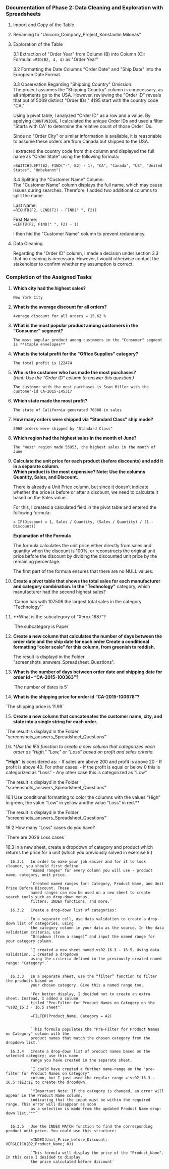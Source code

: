 ### Documentation of Phase 2: Data Cleaning and Exploration with Spreadsheets  

1. Import and Copy of the Table  

2. Renaming to "Unicorn_Company_Project_Konstantin Milonas"  

3. Exploration of the Table  

   3.1 Extraction of "Order Year" from Column (B) into Column (C):  
   Formula: `=MID(B2, 4, 4)` as "Order Year"  

   3.2 Formatting the Date Columns "Order Date" and "Ship Date" into the European Date Format.  

   3.3 Observation Regarding "Shipping Country" Omission:  
   The project assumes the "Shipping Country" column is unnecessary, as all shipments go to the USA. However, reviewing the "Order ID" reveals that out of 5009 distinct "Order IDs," 4195 start with the country code "CA."  

   Using a pivot table, I analyzed "Order ID" as a row and a value. By applying `COUNTUNIQUE`, I calculated the unique Order IDs and used a filter "Starts with CA" to determine the relative count of those Order IDs.  

   Since no "Order City" or similar information is available, it is reasonable to assume these orders are from Canada but shipped to the USA.  

   I extracted the country code from this column and displayed the full name as "Order State" using the following formula:  

   `=SWITCH(LEFT(B2, FIND("-", B2) - 1), "CA", "Canada", "US", "United States", "Unbekannt")`  

   3.4 Splitting the "Customer Name" Column:  
   The "Customer Name" column displays the full name, which may cause issues during searches. Therefore, I added two additional columns to split the name:  

   Last Name:  
   `=RIGHTB(F2, LENB(F2) - FIND(" ", F2))`  

   First Name:  
   `=LEFTB(F2, FIND(" ", F2) - 1)`  

   I then hid the "Customer Name" column to prevent redundancy.  

5. Data Cleaning  

   Regarding the "Order ID" column, I made a decision under section 3.3 that no cleaning is necessary. However, I would otherwise contact the stakeholder to confirm whether my assumption is correct.  

### Completion of the Assigned Tasks  

1. **Which city had the highest sales?**

   `New York City`

2. **What is the average discount for all orders?**

   `Average discount for all orders = 15.62 %`

3. **What is the most popular product among customers in the "Consumer" segment?**

   `The most popular product among customers in the "Consumer" segment is **staple envelopes**`

4. **What is the total profit for the "Office Supplies" category?**

   `The total profit is 122474`

5. **Who is the customer who has made the most purchases?**  
   *(Hint: Use the “Order ID” column to answer this question.)*

   `The customer with the most purchases is Sean Miller with the customer-id CA-2015-145317`

6. **Which state made the most profit?**

   `The state of California generated 76368 in sales`

7. **How many orders were shipped via "Standard Class" ship mode?**

   `5968 orders were shipped by "Standard Class"`

8. **Which region had the highest sales in the month of June?**

   `The "West" region made 55953, the highest sales in the month of June`

9. **Calculate the unit price for each product (before discounts) and add it in a separate column.  
   Which product is the most expensive? Note: Use the columns Quantity, Sales, and Discount.**  

   There is already a Unit Price column, but since it doesn’t indicate whether the price is before or after a discount, we need to calculate it based on the Sales value.  

   For this, I created a calculated field in the pivot table and entered the following formula:  

   `= IF(Discount = 1, Sales / Quantity, (Sales / Quantity) / (1 - Discount))`  

   **Explanation of the Formula**  

   The formula calculates the unit price either directly from sales and quantity when the discount is 100%, or reconstructs the original unit price before the discount by dividing the discounted unit price by the remaining percentage.  

   The first part of the formula ensures that there are no NULL values.  

10. **Create a pivot table that shows the total sales for each manufacturer and category combination. In the
      "Technology"** category, which manufacturer had the second highest sales?

      `Canon has with 107506 the largest total sales in the category "Technology"´ 	

11. **What is the subcategory of “Xerox 1887”?

      `The subcategory is Paper´

12. **Create a new column that calculates the number of days between the order date and the ship date for each order
      Create a conditional formatting “color scale” for this column, from greenish to reddish.**

      The result is displayd in the Folder "screenshots_answers_Spreadsheet_Questions".

13. **What is the number of days between order date and shipping date for order id - “CA-2015-100363”?**

      `The number of dates is 5´

14. **What is the shipping price for order id “CA-2015-100678”?**

   `The shipping price is 11.99´

15. **Create a new column that concatenates the customer name, city, and state into a single string for each order.**

   `The result is displayd in the Folder "screenshots_answers_Spreadsheet_Questions"´

16. **Use the IFS function to create a new column that categorizes each order as "High," "Low," or "Loss" based on profit
      and sales criteria.*

   **"High"** is considered as:
         - If sales are above 200 and profit is above 20
         - If profit is above 40.
      For other cases:
         - If the profit is equal or below 0 this is categorized as “Loss”
         - Any other case this is categorized as "Low"

   `The result is displayd in the Folder "screenshots_answers_Spreadsheet_Questions"´

   16.1  Use conditional formatting to color the columns with the values “High” in green, the 
   value “Low” in yellow andthe value “Loss” in red.**

   `The result is displayd in the Folder "screenshots_answers_Spreadsheet_Questions"´
   
   16.2  How many “Loss” cases do you have?

   `There are 2029 Loss cases´
   
   16.3  In a new sheet, create a dropdown of category and product which returns the price 
         for a unit (which you previously solved in exercise 9.)

      
      16.3.1   In order to make your job easier and for it to look cleaner, you should first define 
               "named ranges" for every column you will use - product name, category, unit price.

               `Created named ranges for: Category, Product Name, and Unit Price Before Discount. These 
               named ranges can now be used on a new sheet to create search tools such as drop-down menus, 
               filters, INDEX functions, and more.´

      16.3.2   Create a drop-down list of categories:

            -  In a separate cell, use data validation to create a drop-down list of categories, using 
               the category column in your data as the source. In the data validation criteria, use 
               “Dropdown (from a range)” and input the named range for your category column.

               `I created a new sheet named vs02_16.3 - 16.5. Using data validation, I created a dropdown 
               using the criteria defined in the previously created named range: "Category".´
                    
   
      16.3.3   In a separate sheet, use the “filter” function to filter the products based on 
               your chosen category. Give this a named range too.

               'For better display, I decided not to create an extra sheet. Instead, I added a column 
               titled "Pre-Filter for Product Names on Category on the "vs02_16.3 - 16.5 sheet"´
   
               =FILTER(Product_Name, Category = A2)


               `This formula populates the "Pre-Filter for Product Names on Category" column with the 
               product names that match the chosen category from the dropdown list.´

      16.3.4   Create a drop-down list of product names based on the selected category; use this name 
               range you have created in the separate sheet.

               `I could have created a further name-range on the "pre-filter for Product Names on Category"
               column, but I just used the regular range ='vs02_16.3 - 16.5'!$E2:$E to create the dropdown.

               `"Important Note: If the category is changed, an error will appear in the Product Name column, 
               indicating that the input must be within the required range. This error will disappear as soon 
               as a selection is made from the updated Product Name drop-down list."**´


      16.3.5   Use the INDEX MATCH function to find the corresponding product unit price. You could use this structure:

               =INDEX(Unit_Price_before_Discount; VERGLEICH(B2;Product_Name; 0))

               `This formula will display the price of the "Product_Name". In this case I desided to display
               the price calculated before discount´
